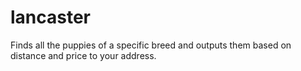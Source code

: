 # lancaster
Finds all the puppies of a specific breed and outputs them based on distance and price to your address. 
